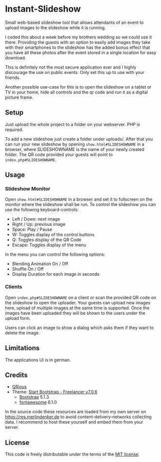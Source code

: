 # Instant-Slideshow
Small web-based slideshow tool that allows attendants of an event to upload images to the slideshow while it is running.

I coded this about a week before my brothers wedding so we could use it there. Providing the guests with an option to easily add images they take with their smartphones to the slideshow has the added bonus effect that you have all these photos after the event stored in a single location for easy download.

This is definitely not the most secure application ever and I highly discourage the use on public events. Only set this up to use with your friends.

Another possible use-case for this is to open the slideshow on a tablet or TV in your home, hide all controls and the qr code and run it as a digital picture frame.

## Setup
Just upload the whole project to a folder on your webserver. PHP is required.

To add a new slideshow just create a folder under uploads/. After that you can run your new slideshow by opening `show.html#SLIDESHOWNAME` in a browser, where SLIDESHOWNAME is the name of your newly created folder. The QR code provided your guests will point to `index.php#SLIDESHOWNAME`.

## Usage
### Slideshow Monitor
Open `show.html#SLIDESHOWNAME` in a browser and set it to fullscreen on the monitor where the slideshow shall be run. To control the slideshow you can use the following keyboard-controls:
- Left / Down: next image
- Right / Up: previous image
- Space: Play / Pause
- W: Toggles display of the control buttons
- Q: Toggles display of the QR Code
- Escape: Toggles display of the menu

In the menu you can control the following options:
- Blending Animation On / Off
- Shuffle On / Off
- Display Duration for each image in seconds

### Clients
Open `index.php#SLIDESHOWNAME` on a client or scan the provided QR code on the slideshow to open the uploader. Your guests can upload new images here, upload of multiple images at the same time is supported. Once the images have been uploaded they will be shown to the users under the upload form.

Users can click an image to show a dialog which asks them if they want to delete the image.

## Limitations
The applications UI is in german.

## Credits
- [QRious](https://github.com/neocotic/qrious)
- Theme: [Start Bootstrap - Freelancer v7.0.6](https://startbootstrap.com/theme/freelancer)
  - [Bootstrap](https://getbootstrap.com/docs/4.3/getting-started/introduction/) 5.1.3
  - [fontawesome](https://fontawesome.com/) 6.1.0

In the source code these resources are loaded from my own server on https://res.merlindenker.de to avoid content-delivery-networks collecting data. I recommend to host these yourself and embed them from your server.

## License
This code is freely distributable under the terms of the [MIT license](LICENSE).